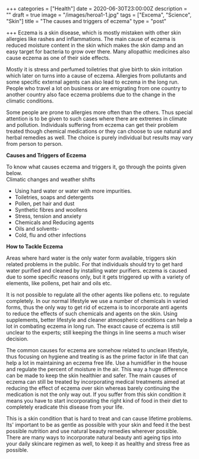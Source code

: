 +++
categories = ["Health"]
date = 2020-06-30T23:00:00Z
description = ""
draft = true
image = "/images/heroa1-1.jpg"
tags = ["Excema", "Science", "Skin"]
title = "The causes and triggers of eczema"
type = "post"

+++
Eczema is a skin disease, which is mostly mistaken with other skin allergies like rashes and inflammations. The main cause of eczema is reduced moisture content in the skin which makes the skin damp and an easy target for bacteria to grow over there. Many allopathic medicines also cause eczema as one of their side effects.

  
Mostly it is stress and perfumed toiletries that give birth to skin irritation which later on turns into a cause of eczema. Allergies from pollutants and some specific external agents can also lead to eczema in the long run. People who travel a lot on business or are emigrating from one country to another country also face eczema problems due to the change in the climatic conditions.

  
Some people are prone to allergies more often than the others. Thus special attention is to be given to such cases where there are extremes in climate and pollution. Individuals suffering from eczema can get their problem treated though chemical medications or they can choose to use natural and herbal remedies as well. The choice is purely individual but results may vary from person to person.

  
**Causes and Triggers of Eczema**

To know what causes eczema and triggers it, go through the points given below.  
Climatic changes and weather shifts

* Using hard water or water with more impurities.
* Toiletries, soaps and detergents
* Pollen, pet hair and dust
* Synthetic fibres and woollens
* Stress, tension and anxiety
* Chemicals and Reducing agents
* Oils and solvents-
* Cold, flu and other infections

  
**How to Tackle Eczema**

Areas where hard water is the only water form available, triggers skin related problems in the public. For that individuals should try to get hard water purified and cleaned by installing water purifiers. eczema is caused due to some specific reasons only, but it gets triggered up with a variety of elements, like pollens, pet hair and oils etc.

  
It is not possible to regulate all the other agents like pollens etc. to regulate completely. In our normal lifestyle we use a number of chemicals in varied forms, thus the only way to get rid of eczema is to incorporate anti agents to reduce the effects of such chemicals and agents on the skin. Using supplements, better lifestyle and cleaner atmospheric conditions can help a lot in combating eczema in long run. The exact cause of eczema is still unclear to the experts; still keeping the things in line seems a much wiser decision.

The common causes for eczema are somehow related to unclean lifestyle, thus focusing on hygiene and treating is as the prime factor in life that can help a lot in maintaining an eczema free life. Use a humidifier in the house and regulate the percent of moisture in the air. This way a huge difference can be made to keep the skin healthier and safer. The main causes of eczema can still be treated by incorporating medical treatments aimed at reducing the effect of eczema over skin whereas barely continuing the medication is not the only way out. If you suffer from this skin condition it means you have to start incorporating the right kind of food in their diet to completely eradicate this disease from your life.

This is a skin condition that is hard to treat and can cause lifetime problems. Its' important to be as gentle as possible with your skin and feed it the best possible nutrition and use natural beauty remedies wherever possible. There are many ways to incorporate natural beauty anti ageing tips into your daily skincare regimen as well, to keep it as healthy and stress free as possible.